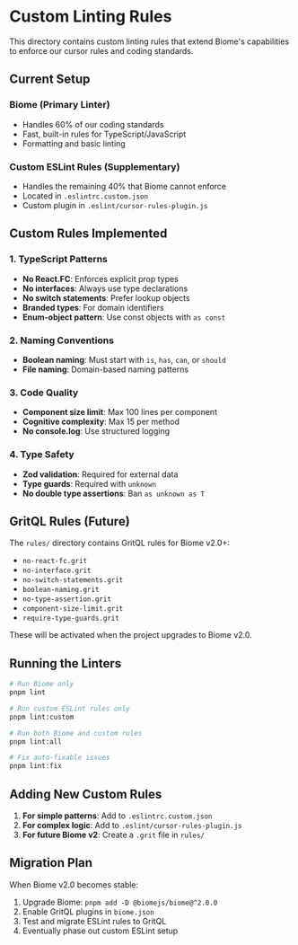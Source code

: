 # Custom Linting Rules

This directory contains custom linting rules that extend Biome's capabilities to enforce our cursor rules and coding standards.

## Current Setup

### Biome (Primary Linter)
- Handles 60% of our coding standards
- Fast, built-in rules for TypeScript/JavaScript
- Formatting and basic linting

### Custom ESLint Rules (Supplementary)
- Handles the remaining 40% that Biome cannot enforce
- Located in `.eslintrc.custom.json`
- Custom plugin in `.eslint/cursor-rules-plugin.js`

## Custom Rules Implemented

### 1. TypeScript Patterns
- **No React.FC**: Enforces explicit prop types
- **No interfaces**: Always use type declarations
- **No switch statements**: Prefer lookup objects
- **Branded types**: For domain identifiers
- **Enum-object pattern**: Use const objects with `as const`

### 2. Naming Conventions
- **Boolean naming**: Must start with `is`, `has`, `can`, or `should`
- **File naming**: Domain-based naming patterns

### 3. Code Quality
- **Component size limit**: Max 100 lines per component
- **Cognitive complexity**: Max 15 per method
- **No console.log**: Use structured logging

### 4. Type Safety
- **Zod validation**: Required for external data
- **Type guards**: Required with `unknown`
- **No double type assertions**: Ban `as unknown as T`

## GritQL Rules (Future)

The `rules/` directory contains GritQL rules for Biome v2.0+:
- `no-react-fc.grit`
- `no-interface.grit`
- `no-switch-statements.grit`
- `boolean-naming.grit`
- `no-type-assertion.grit`
- `component-size-limit.grit`
- `require-type-guards.grit`

These will be activated when the project upgrades to Biome v2.0.

## Running the Linters

```bash
# Run Biome only
pnpm lint

# Run custom ESLint rules only
pnpm lint:custom

# Run both Biome and custom rules
pnpm lint:all

# Fix auto-fixable issues
pnpm lint:fix
```

## Adding New Custom Rules

1. **For simple patterns**: Add to `.eslintrc.custom.json`
2. **For complex logic**: Add to `.eslint/cursor-rules-plugin.js`
3. **For future Biome v2**: Create a `.grit` file in `rules/`

## Migration Plan

When Biome v2.0 becomes stable:
1. Upgrade Biome: `pnpm add -D @biomejs/biome@^2.0.0`
2. Enable GritQL plugins in `biome.json`
3. Test and migrate ESLint rules to GritQL
4. Eventually phase out custom ESLint setup
